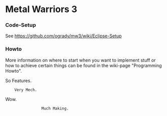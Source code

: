 
Metal Warriors 3
===

### Code-Setup

See https://github.com/ogrady/mw3/wiki/Eclipse-Setup


### Howto

More information on where to start when you want to implement stuff or how to achieve certain things can be found in the wiki-page "Programming Howto".

So Features.

        Very Mech.

  Wow.

                    Much Making.
